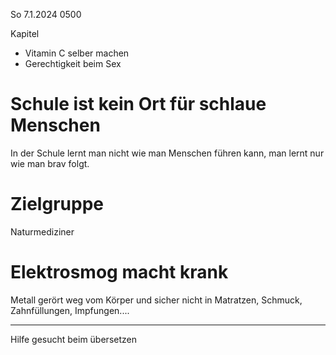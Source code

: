 So 7.1.2024 0500

Kapitel

- Vitamin C selber machen
- Gerechtigkeit beim Sex

# Schule ist kein Ort für schlaue Menschen

In der Schule lernt man nicht
wie man Menschen führen kann,
man lernt nur wie man brav folgt.

# Zielgruppe

Naturmediziner

# Elektrosmog macht krank

Metall gerört weg vom Körper
und sicher nicht in
Matratzen, Schmuck,
Zahnfüllungen, Impfungen....

----

Hilfe gesucht beim übersetzen
